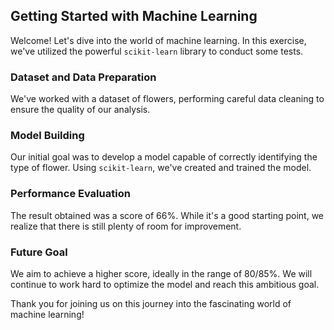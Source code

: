 ## Getting Started with Machine Learning

Welcome! Let's dive into the world of machine learning. In this exercise, we've utilized the powerful `scikit-learn` library to conduct some tests.

### Dataset and Data Preparation

We've worked with a dataset of flowers, performing careful data cleaning to ensure the quality of our analysis.

### Model Building

Our initial goal was to develop a model capable of correctly identifying the type of flower. Using `scikit-learn`, we've created and trained the model.

### Performance Evaluation

The result obtained was a score of 66%. While it's a good starting point, we realize that there is still plenty of room for improvement.

### Future Goal

We aim to achieve a higher score, ideally in the range of 80/85%. We will continue to work hard to optimize the model and reach this ambitious goal.

Thank you for joining us on this journey into the fascinating world of machine learning!
